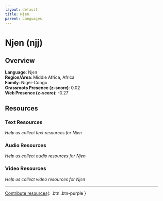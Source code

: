 ```yaml
---
layout: default
title: Njen
parent: Languages
---
```


# Njen (njj)

## Overview

**Language**: Njen  
**Region/Area**: Middle Africa, Africa  
**Family**: Niger-Congo  
**Grassroots Presence (z-score)**: 0.02  
**Web Presence (z-score)**: -0.27  

## Resources

### Text Resources
*Help us collect text resources for Njen*

### Audio Resources
*Help us collect audio resources for Njen*

### Video Resources
*Help us collect video resources for Njen*

---

[Contribute resources](https://forms.office.com/e/1SfLJx3u1r){: .btn .btn-purple }
